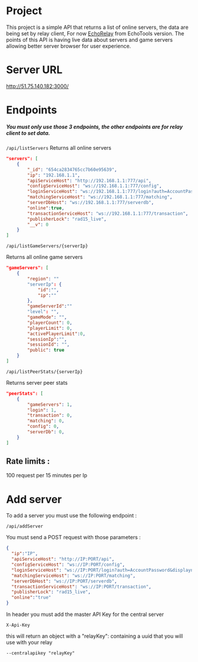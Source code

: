 # Project

This project is a simple API that returns a list of online servers, the data are being set by relay client,
For now [EchoRelay](https://github.com/EchoTools/EchoRelay/tree/main) from EchoTools version.
The points of this API is having live data about servers and game servers allowing better server browser for user experience.

# Server URL 
http://51.75.140.182:3000/

# Endpoints

##### You must only use those 3 endpoints, the other endpoints are for relay client to set data.

``/api/listServers``
Returns all online servers

```json
"servers": [
    {
        "_id": "654ca2834765cc7b60e95639",
        "ip": "192.168.1.1",
        "apiServiceHost": "http://192.168.1.1:777/api",
        "configServiceHost": "ws://192.168.1.1:777/config",
        "loginServiceHost": "ws://192.168.1.1:777/login?auth=AccountPassword&displayname=AccountName",
        "matchingServiceHost": "ws://192.168.1.1:777/matching",
        "serverDbHost": "ws://192.168.1.1:777/serverdb",
        "online":true,
        "transactionServiceHost": "ws://192.168.1.1:777/transaction",
        "publisherLock": "rad15_live",
        "__v": 0
    }
]
```

``/api/listGameServers/{serverIp}``

Returns all online game servers
```json
"gameServers": [
    {
        "region": ""
        "serverIp": {
            "id":"",
            "ip":""
        },
        "gameServerId":""
        "level": "",
        "gameMode": "",
        "playerCount": 0,
        "playerLimit": 0,
        "activePlayerLimit":0,
        "sessionIp":"",
        "sessionId": "",
        "public": true
    }
]
```

``/api/listPeerStats/{serverIp}``

Returns server peer stats
```json
"peerStats": [
    {
        "gameServers": 1,
        "login": 1,
        "transaction": 0,
        "matching": 0,
        "config": 0,
        "serverDb": 0,
    }
]
```

## Rate limits : 

100 request per 15 minutes per Ip

# Add server

To add a server you must use the following endpoint : 

``/api/addServer``

You must send a POST request with those parameters : 

```json
{
  "ip":"IP",
  "apiServiceHost": "http://IP:PORT/api",
  "configServiceHost": "ws://IP:PORT/config",
  "loginServiceHost": "ws://IP:PORT/login?auth=AccountPassword&displayname=AccountName",
  "matchingServiceHost": "ws://IP:PORT/matching",
  "serverDbHost": "ws://IP:PORT/serverdb",
  "transactionServiceHost": "ws://IP:PORT/transaction",
  "publisherLock": "rad15_live",
  "online":"true"
}
```

In header you must add the master API Key for the central server

``X-Api-Key``

this will return an object with a "relayKey": containing a uuid that you will use with your relay

``--centralapikey "relayKey"``
